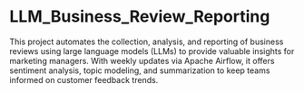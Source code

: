 # LLM_Business_Review_Reporting
This project automates the collection, analysis, and reporting of business reviews using large language models (LLMs) to provide valuable insights for marketing managers. With weekly updates via Apache Airflow, it offers sentiment analysis, topic modeling, and summarization to keep teams informed on customer feedback trends.
